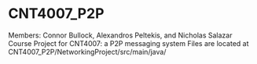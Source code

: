 # CNT4007_P2P
Members: Connor Bullock, Alexandros Peltekis, and Nicholas Salazar
Course Project for CNT4007: a P2P messaging system
Files are located at CNT4007_P2P/NetworkingProject/src/main/java/
